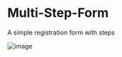 ﻿# Multi-Step-Form
A simple registration form with steps

![image](https://user-images.githubusercontent.com/61845233/219079352-365d16e1-118b-494e-ab51-cf2645f9dd3b.png)
